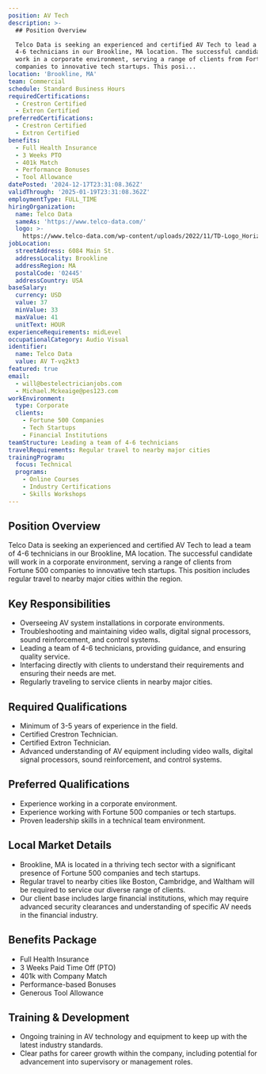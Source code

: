 ```yaml
---
position: AV Tech
description: >-
  ## Position Overview

  Telco Data is seeking an experienced and certified AV Tech to lead a team of
  4-6 technicians in our Brookline, MA location. The successful candidate will
  work in a corporate environment, serving a range of clients from Fortune 500
  companies to innovative tech startups. This posi...
location: 'Brookline, MA'
team: Commercial
schedule: Standard Business Hours
requiredCertifications:
  - Crestron Certified
  - Extron Certified
preferredCertifications:
  - Crestron Certified
  - Extron Certified
benefits:
  - Full Health Insurance
  - 3 Weeks PTO
  - 401k Match
  - Performance Bonuses
  - Tool Allowance
datePosted: '2024-12-17T23:31:08.362Z'
validThrough: '2025-01-19T23:31:08.362Z'
employmentType: FULL_TIME
hiringOrganization:
  name: Telco Data
  sameAs: 'https://www.telco-data.com/'
  logo: >-
    https://www.telco-data.com/wp-content/uploads/2022/11/TD-Logo_Horizontal_Color.webp
jobLocation:
  streetAddress: 6084 Main St.
  addressLocality: Brookline
  addressRegion: MA
  postalCode: '02445'
  addressCountry: USA
baseSalary:
  currency: USD
  value: 37
  minValue: 33
  maxValue: 41
  unitText: HOUR
experienceRequirements: midLevel
occupationalCategory: Audio Visual
identifier:
  name: Telco Data
  value: AV T-vq2kt3
featured: true
email:
  - will@bestelectricianjobs.com
  - Michael.Mckeaige@pes123.com
workEnvironment:
  type: Corporate
  clients:
    - Fortune 500 Companies
    - Tech Startups
    - Financial Institutions
teamStructure: Leading a team of 4-6 technicians
travelRequirements: Regular travel to nearby major cities
trainingProgram:
  focus: Technical
  programs:
    - Online Courses
    - Industry Certifications
    - Skills Workshops
---
```




## Position Overview
Telco Data is seeking an experienced and certified AV Tech to lead a team of 4-6 technicians in our Brookline, MA location. The successful candidate will work in a corporate environment, serving a range of clients from Fortune 500 companies to innovative tech startups. This position includes regular travel to nearby major cities within the region.

## Key Responsibilities
- Overseeing AV system installations in corporate environments.
- Troubleshooting and maintaining video walls, digital signal processors, sound reinforcement, and control systems.
- Leading a team of 4-6 technicians, providing guidance, and ensuring quality service.
- Interfacing directly with clients to understand their requirements and ensuring their needs are met.
- Regularly traveling to service clients in nearby major cities.

## Required Qualifications
- Minimum of 3-5 years of experience in the field.
- Certified Crestron Technician.
- Certified Extron Technician.
- Advanced understanding of AV equipment including video walls, digital signal processors, sound reinforcement, and control systems.

## Preferred Qualifications
- Experience working in a corporate environment.
- Experience working with Fortune 500 companies or tech startups.
- Proven leadership skills in a technical team environment.

## Local Market Details
- Brookline, MA is located in a thriving tech sector with a significant presence of Fortune 500 companies and tech startups.
- Regular travel to nearby cities like Boston, Cambridge, and Waltham will be required to service our diverse range of clients.
- Our client base includes large financial institutions, which may require advanced security clearances and understanding of specific AV needs in the financial industry.

## Benefits Package
- Full Health Insurance
- 3 Weeks Paid Time Off (PTO)
- 401k with Company Match
- Performance-based Bonuses
- Generous Tool Allowance

## Training & Development
- Ongoing training in AV technology and equipment to keep up with the latest industry standards.
- Clear paths for career growth within the company, including potential for advancement into supervisory or management roles.